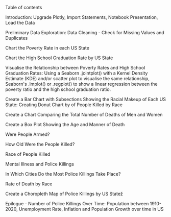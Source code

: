 Table of contents

Introduction:
  Upgrade Plotly,
  Import Statements,
  Notebook Presentation,
  Load the Data
  
Preliminary Data Exploration:
  Data Cleaning - Check for Missing Values and Duplicates
  
Chart the Poverty Rate in each US State

Chart the High School Graduation Rate by US State

Visualise the Relationship between Poverty Rates and High School Graduation Rates:
  Using a Seaborn .jointplot() with a Kernel Density Estimate (KDE) and/or scatter plot to visualise the same relationship,
  Seaborn's .lmplot() or .regplot() to show a linear regression between the poverty ratio and the high school graduation ratio.
  
Create a Bar Chart with Subsections Showing the Racial Makeup of Each US State:
  Creating Donut Chart by of People Killed by Race
  
Create a Chart Comparing the Total Number of Deaths of Men and Women

Create a Box Plot Showing the Age and Manner of Death

Were People Armed?

How Old Were the People Killed?

Race of People Killed

Mental Illness and Police Killings

In Which Cities Do the Most Police Killings Take Place?

Rate of Death by Race

Create a Choropleth Map of Police Killings by US Statež

Epilogue - Number of Police Killings Over Time:
  Population between 1910-2020,
  Unemployment Rate, Inflation and Population Growth over time in US

